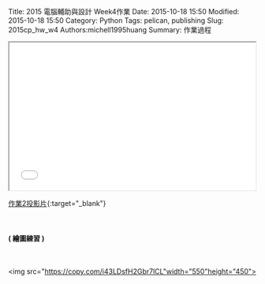 Title: 2015 電腦輔助與設計 Week4作業
Date: 2015-10-18 15:50
Modified: 2015-10-18 15:50
Category: Python
Tags: pelican, publishing
Slug: 2015cp_hw_w4
Authors:michell1995huang
Summary: 作業過程

<iframe src="simplest2.html" width="500" height="300"></iframe>

[作業2投影片](simplest2.html){:target="_blank"}

<br>
<h4>( 繪圖練習 )</h4>
<br>

<img src="https://copy.com/i43LDsfH2Gbr7lCL"width="550"height="450">
<br>
